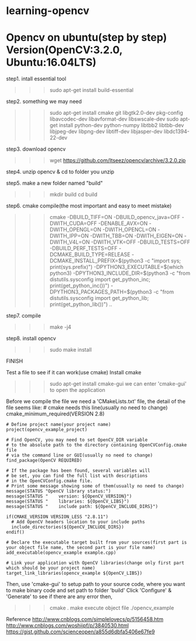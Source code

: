 # learning-opencv
# Opencv on ubuntu(step by step) Version(OpenCV:3.2.0, Ubuntu:16.04LTS)
step1. intall essential tool
>>>    sudo apt-get install build-essential

step2. something we may need
>>>    sudo apt-get install cmake git libgtk2.0-dev pkg-config libavcodec-dev libavformat-dev libswscale-dev
>>>    sudo apt-get install python-dev python-numpy libtbb2 libtbb-dev libjpeg-dev libpng-dev libtiff-dev libjasper-dev libdc1394-22-dev

step3. download opencv
>>>    wget https://github.com/Itseez/opencv/archive/3.2.0.zip

step4. unzip opencv & cd to folder you unzip

step5. make a new folder named "build" 
>>>    mkdir build
>>>    cd build

step6. cmake compile(the most important and easy to meet mistake)
>>>    cmake -DBUILD_TIFF=ON -DBUILD_opencv_java=OFF -DWITH_CUDA=OFF -DENABLE_AVX=ON -DWITH_OPENGL=ON -DWITH_OPENCL=ON -DWITH_IPP=ON -DWITH_TBB=ON -DWITH_EIGEN=ON -DWITH_V4L=ON -DWITH_VTK=OFF -DBUILD_TESTS=OFF -DBUILD_PERF_TESTS=OFF -DCMAKE_BUILD_TYPE=RELEASE -DCMAKE_INSTALL_PREFIX=$(python3 -c "import sys; print(sys.prefix)") -DPYTHON3_EXECUTABLE=$(which python3) -DPYTHON3_INCLUDE_DIR=$(python3 -c "from distutils.sysconfig import get_python_inc; print(get_python_inc())") -DPYTHON3_PACKAGES_PATH=$(python3 -c "from distutils.sysconfig import get_python_lib; print(get_python_lib())") ..

step7. compile
>>>    make -j4

step8. install opencv
>>>    sudo make install

FINISH

Test a file to see if it can work(use cmake)
  Install cmake
  >>>  sudo apt-get install cmake-gui
  we can enter 'cmake-gui' to open the application
  
  Before we compile the file we need a 'CMakeLists.txt' file, the detail of the file seems like:
    # cmake needs this line(usually no need to change)
    cmake_minimum_required(VERSION 2.8)

    # Define project name(your project name)
    project(opencv_example_project)

    # Find OpenCV, you may need to set OpenCV_DIR variable
    # to the absolute path to the directory containing OpenCVConfig.cmake file
    # via the command line or GUI(usually no need to change)
    find_package(OpenCV REQUIRED)

    # If the package has been found, several variables will
    # be set, you can find the full list with descriptions
    # in the OpenCVConfig.cmake file.
    # Print some message showing some of them(usually no need to change)
    message(STATUS "OpenCV library status:")
    message(STATUS "    version: ${OpenCV_VERSION}")
    message(STATUS "    libraries: ${OpenCV_LIBS}")
    message(STATUS "    include path: ${OpenCV_INCLUDE_DIRS}")

    if(CMAKE_VERSION VERSION_LESS "2.8.11")
      # Add OpenCV headers location to your include paths
      include_directories(${OpenCV_INCLUDE_DIRS})
    endif()

    # Declare the executable target built from your sources(first part is your object file name, the second part is your file name)
    add_executable(opencv_example example.cpp)

    # Link your application with OpenCV libraries(change only first part which should be your project name)
    target_link_libraries(opencv_example ${OpenCV_LIBS})
    
  Then, use 'cmake-gui' to setup path to your source code, where you want to make binary code and set path to folder 'build'
  Click 'Configure' & 'Generate' to see if there are any error
  then,
  >>>cmake .
  >>>make
  execute object file
  >>>./opencv_example

Reference
http://www.cnblogs.com/simplelovecs/p/5156458.htm
http://www.cnblogs.com/woshijpf/p/3840530.html
https://gist.github.com/scienceopen/a855d6dbfa5406e67fe9
